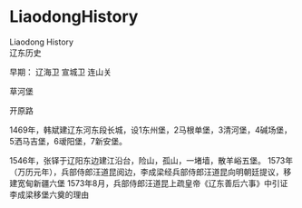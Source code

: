# LiaodongHistory
Liaodong History  
辽东历史

早期：
辽海卫
宣城卫
连山关

草河堡

开原路

1469年，韩斌建辽东河东段长城，设1东州堡，2马根单堡，3清河堡，4碱场堡，5洒马吉堡，6叆阳堡，7新安堡。


1546年，张铎于辽阳东边建江沿台，险山，孤山，一堵墙，散羊峪五堡。
1573年（万历元年），兵部侍郎汪道昆阅边，李成梁经兵部侍郎汪道昆向明朝廷提议，移建宽甸新疆六堡
1573年8月，兵部侍郎汪道昆上疏皇帝《辽东善后六事》中引证李成梁移堡六奠的理由
